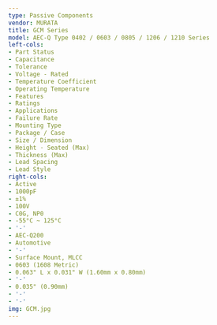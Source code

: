 ```yaml
---
type: Passive Components
vendor: MURATA
title: GCM Series
model: AEC-Q Type 0402 / 0603 / 0805 / 1206 / 1210 Series
left-cols:
- Part Status
- Capacitance
- Tolerance
- Voltage - Rated
- Temperature Coefficient
- Operating Temperature
- Features
- Ratings
- Applications
- Failure Rate
- Mounting Type
- Package / Case
- Size / Dimension
- Height - Seated (Max)
- Thickness (Max)
- Lead Spacing
- Lead Style
right-cols:
- Active
- 1000pF
- ±1%
- 100V
- C0G, NP0
- -55°C ~ 125°C
- '-'
- AEC-Q200
- Automotive
- '-'
- Surface Mount, MLCC
- 0603 (1608 Metric)
- 0.063" L x 0.031" W (1.60mm x 0.80mm)
- '-'
- 0.035" (0.90mm)
- '-'
- '-'
img: GCM.jpg
---
```

